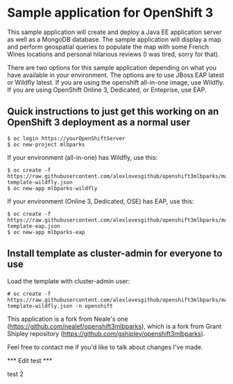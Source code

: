 # Sample application for OpenShift 3

This sample application will create and deploy a Java EE application server as well as a MongoDB database.  The sample application will display a map and perform geospatial queries to populate the map with some French Wines locations and personal hilarious reviews (I was tired, sorry for that).

There are two options for this sample application depending on what you have available in your environment.  The options are to use JBoss EAP latest or Wildfly latest.  If you are using the openshift all-in-one image, use Wildfly.  If you are using OpenShift Online 3, Dedicated, or Enteprise, use EAP.

## Quick instructions to just get this working on an OpenShift 3 deployment as a normal user

````
$ oc login https://yourOpenShiftServer
$ oc new-project mlbparks
````
If your environment (all-in-one) has Wildfly, use this:
`````
$ oc create -f https://raw.githubusercontent.com/alexlovesgithub/openshift3mlbparks/master/mlbparks-template-wildfly.json
$ oc new-app mlbparks-wildfly
`````
If your environment (Online 3, Dedicated, OSE) has EAP, use this:
`````
$ oc create -f https://raw.githubusercontent.com/alexlovesgithub/openshift3mlbparks/master/mlbparks-template-eap.json
$ oc new-app mlbparks-eap
`````


## Install template as cluster-admin for everyone to use

Load the template with cluster-admin user:

````
# oc create -f https://raw.githubusercontent.com/alexlovesgithub/openshift3mlbparks/master/mlbparks-template-wildfly.json -n openshift
````


This application is a fork from Neale's one (https://github.com/nealef/openshift3mlbparks), which is a fork from 
Grant Shipley repository (https://github.com/gshipley/openshift3mlbparks).

Feel free to contact me if you'd like to talk about changes I've made.

*** Edit test ***

test 2
